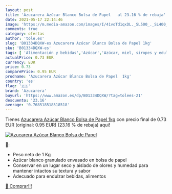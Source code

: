 ```yaml
---
layout: post
title: 'Azucarera Azúcar Blanco Bolsa de Papel   al 23.16 % de rebaja'
date: 2021-05-17 22:14:46
image: 'https://m.media-amazon.com/images/I/41voTd1qxDL._SL500_._SL400_.jpg'
comments: true
category: ofertas
author: 'tole.es'
slug: 'B01334DQXW-es Azucarera Azúcar Blanco Bolsa de Papel 1kg'
sku: 'B01334DQXW-es'
tags: [ 'Alimentación y bebidas','Azúcar','Azúcar, miel, siropes y edulcorantes','Azúcares blancos','Productos para cocina y repostería','azucarera','azúcar', ]
actualPrice: 0.73 EUR
currency: EUR
price: 0.73
comparePrice: 0.95 EUR
prodname: 'Azucarera Azúcar Blanco Bolsa de Papel  1kg'
country: 'es'
flag: '🇪🇸'
brand: 'Azucarera'
buyurl: 'https://www.amazon.es/dp/B01334DQXW/?tag=tolees-21'
descuento: '23.16'
average: '0.768518518518518'
---
```


Tienes [Azucarera Azúcar Blanco Bolsa de Papel  1kg](https://www.amazon.es/dp/B01334DQXW/?tag=tolees-21) con precio final de  0.73 EUR (original: 0.95 EUR) (23.16 %  de rebaja) aqui!

[![Azucarera Azúcar Blanco Bolsa de Papel  ](https://m.media-amazon.com/images/I/41voTd1qxDL._SL500_._SL400_.jpg)](https://www.amazon.es/dp/B01334DQXW/?tag=tolees-21)

🔎:

- Peso neto de 1 Kg
- Azúcar blanco granulado envasado en bolsa de papel
- Conservar en un lugar seco y aislado de olores y humedad para mantener intactos su textura y sabor
- Adecuado para endulzar bebidas, alimentos

[🛒 Comprar!!!](https://www.amazon.es/dp/B01334DQXW/?tag=tolees-21)
